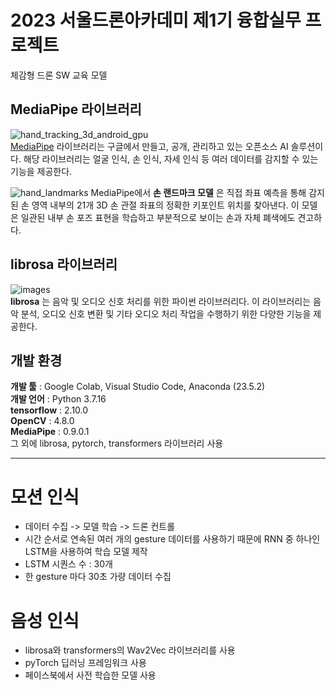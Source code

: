 # 2023 서울드론아카데미 제1기 융합실무 프로젝트
체감형 드론 SW 교육 모델

## MediaPipe 라이브러리
![hand_tracking_3d_android_gpu](https://user-images.githubusercontent.com/81175672/184478283-bec63c44-f298-4c38-b784-ed9409e510a1.gif)                      
[MediaPipe](https://google.github.io/mediapipe/solutions/hands.html) 라이브러리는 구글에서 만들고, 공개, 관리하고 있는 오픈소스 AI 솔루션이다. 해당 라이브러리는 얼굴 인식, 손 인식, 자세 인식 등 여러 데이터를 감지할 수 있는 기능을 제공한다.        

![hand_landmarks](https://user-images.githubusercontent.com/81175672/184479547-361698dd-362a-44c3-9b23-3e6f08ccf179.png)
MediaPipe에서 **손 랜드마크 모델** 은 직접 좌표 예측을 통해 감지된 손 영역 내부의 21개 3D 손 관절 좌표의 정확한 키포인트 위치를 찾아낸다. 이 모델은 일관된 내부 손 포즈 표현을 학습하고 부분적으로 보이는 손과 자체 폐색에도 견고하다.                            

## librosa 라이브러리
![images](https://github.com/RyuJungSoo/Face_Recognition_Elevator/assets/81175672/0947614f-9884-4f4b-88eb-92dcc0fbafe0)                               
**librosa** 는 음악 및 오디오 신호 처리를 위한 파이썬 라이브러리다. 이 라이브러리는 음악 분석, 오디오 신호 변환 및 기타 오디오 처리 작업을 수행하기 위한 다양한 기능을 제공한다.                  


## 개발 환경
**개발 툴** : Google Colab, Visual Studio Code, Anaconda (23.5.2)                                  
**개발 언어** : Python 3.7.16                     
**tensorflow** : 2.10.0                         
**OpenCV** : 4.8.0                     
**MediaPipe** : 0.9.0.1                        
 그 외에 librosa, pytorch, transformers 라이브러리 사용            
***

# 모션 인식
* 데이터 수집 -> 모델 학습 -> 드론 컨트롤
* 시간 순서로 연속된 여러 개의 gesture 데이터를 사용하기 때문에 RNN 중 하나인 LSTM을 사용하여 학습 모델 제작
* LSTM 시퀀스 수 : 30개
* 한 gesture 마다 30초 가량 데이터 수집

# 음성 인식
* librosa와 transformers의 Wav2Vec 라이브러리를 사용
* pyTorch 딥러닝 프레임워크 사용 
* 페이스북에서 사전 학습한 모델 사용
